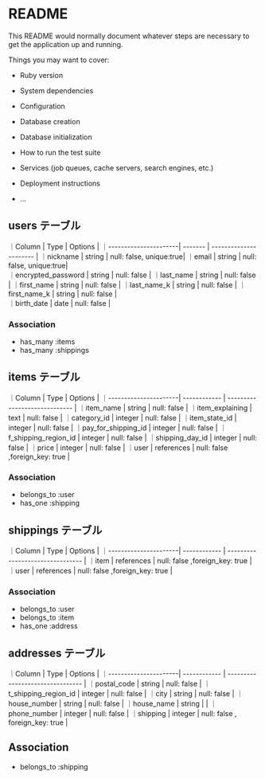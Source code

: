 # README

This README would normally document whatever steps are necessary to get the
application up and running.

Things you may want to cover:

* Ruby version

* System dependencies

* Configuration

* Database creation

* Database initialization

* How to run the test suite

* Services (job queues, cache servers, search engines, etc.)

* Deployment instructions

* ...


## users テーブル

｜Column                | Type     |  Options                 |
｜----------------------| -------  |  ----------------------  | 
｜nickname              | string   |  null: false, unique:true|
｜email                 | string   |  null: false, unique:true|       
｜encrypted_password    | string   |  null: false             |
｜last_name             | string   |  null: false             |
｜first_name            | string   |  null: false             |
｜last_name_k           | string   |  null: false             |
｜first_name_k          | string   |  null: false             |   
｜birth_date            | date     |  null: false             | 




### Association

- has_many :items
- has_many :shippings



## items テーブル

｜Column                | Type          |  Options                          |
｜----------------------| ------------  |  -----------------------------    |
｜item_name             | string        |  null: false                      |
｜item_explaining       | text          |  null: false                      |
｜category_id           | integer       |  null: false                      |
｜item_state_id         | integer       |  null: false                      |
｜pay_for_shipping_id   | integer       |  null: false                      |
｜f_shipping_region_id  | integer       |  null: false                      |
｜shipping_day_id       | integer       |  null: false                      |
｜price                 | integer       |  null: false                      |
｜user                  | references    |  null: false ,foreign_key: true   |

### Association

- belongs_to :user
- has_one :shipping



## shippings テーブル

｜Column                | Type          |  Options                          |
｜----------------------| ------------  |  -------------------------------- |
｜item                  | references    |  null: false ,foreign_key: true   |
｜user                  | references    |  null: false ,foreign_key: true   |


### Association

- belongs_to :user
- belongs_to :item
- has_one :address


## addresses テーブル

｜Column                | Type          |  Options                          |
｜----------------------| ------------  |  -------------------------------- |
｜postal_code           | string        |  null: false                      |
｜t_shipping_region_id  | integer       |  null: false                      |
｜city                  | string        |  null: false                      |
｜house_number          | string        |  null: false                      |
｜house_name            | string        |                                   |
｜phone_number          | integer       |  null: false                      |
｜shipping              | integer       |  null: false , foreign_key: true  |

## Association
- belongs_to :shipping